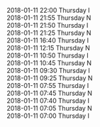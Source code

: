 2018-01-11 22:00 Thursday  I  
2018-01-11 21:55 Thursday  N  
2018-01-11 21:50 Thursday  I  
2018-01-11 21:25 Thursday  N  
2018-01-11 16:40 Thursday  I  
2018-01-11 12:15 Thursday  N  
2018-01-11 10:50 Thursday  I  
2018-01-11 10:45 Thursday  N  
2018-01-11 09:30 Thursday  I  
2018-01-11 09:25 Thursday  N  
2018-01-11 07:55 Thursday  I  
2018-01-11 07:45 Thursday  N  
2018-01-11 07:40 Thursday  I  
2018-01-11 07:05 Thursday  N  
2018-01-11 07:00 Thursday  I  
